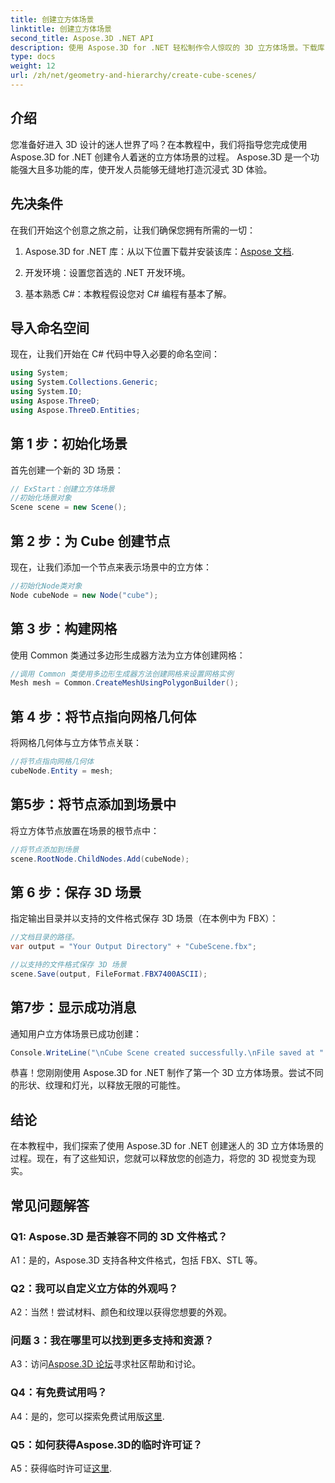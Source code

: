 ```yaml
---
title: 创建立方体场景
linktitle: 创建立方体场景
second_title: Aspose.3D .NET API
description: 使用 Aspose.3D for .NET 轻松制作令人惊叹的 3D 立方体场景。下载库，按照我们的分步指南进行操作，然后释放。
type: docs
weight: 12
url: /zh/net/geometry-and-hierarchy/create-cube-scenes/
---
```

## 介绍

您准备好进入 3D 设计的迷人世界了吗？在本教程中，我们将指导您完成使用 Aspose.3D for .NET 创建令人着迷的立方体场景的过程。 Aspose.3D 是一个功能强大且多功能的库，使开发人员能够无缝地打造沉浸式 3D 体验。

## 先决条件

在我们开始这个创意之旅之前，让我们确保您拥有所需的一切：

1.  Aspose.3D for .NET 库：从以下位置下载并安装该库：[Aspose 文档](https://reference.aspose.com/3d/net/).

2. 开发环境：设置您首选的 .NET 开发环境。

3. 基本熟悉 C#：本教程假设您对 C# 编程有基本了解。

## 导入命名空间

现在，让我们开始在 C# 代码中导入必要的命名空间：

```csharp
using System;
using System.Collections.Generic;
using System.IO;
using Aspose.ThreeD;
using Aspose.ThreeD.Entities;
```

## 第 1 步：初始化场景

首先创建一个新的 3D 场景：

```csharp
// ExStart：创建立方体场景
//初始化场景对象
Scene scene = new Scene();
```

## 第 2 步：为 Cube 创建节点

现在，让我们添加一个节点来表示场景中的立方体：

```csharp
//初始化Node类对象
Node cubeNode = new Node("cube");
```

## 第 3 步：构建网格

使用 Common 类通过多边形生成器方法为立方体创建网格：

```csharp
//调用 Common 类使用多边形生成器方法创建网格来设置网格实例
Mesh mesh = Common.CreateMeshUsingPolygonBuilder();
```

## 第 4 步：将节点指向网格几何体

将网格几何体与立方体节点关联：

```csharp
//将节点指向网格几何体
cubeNode.Entity = mesh;
```

## 第5步：将节点添加到场景中

将立方体节点放置在场景的根节点中：

```csharp
//将节点添加到场景
scene.RootNode.ChildNodes.Add(cubeNode);
```

## 第 6 步：保存 3D 场景

指定输出目录并以支持的文件格式保存 3D 场景（在本例中为 FBX）：

```csharp
//文档目录的路径。
var output = "Your Output Directory" + "CubeScene.fbx";

//以支持的文件格式保存 3D 场景
scene.Save(output, FileFormat.FBX7400ASCII);
```

## 第7步：显示成功消息

通知用户立方体场景已成功创建：

```csharp
Console.WriteLine("\nCube Scene created successfully.\nFile saved at " + output);
```

恭喜！您刚刚使用 Aspose.3D for .NET 制作了第一个 3D 立方体场景。尝试不同的形状、纹理和灯光，以释放无限的可能性。

## 结论

在本教程中，我们探索了使用 Aspose.3D for .NET 创建迷人的 3D 立方体场景的过程。现在，有了这些知识，您就可以释放您的创造力，将您的 3D 视觉变为现实。

## 常见问题解答

### Q1: Aspose.3D 是否兼容不同的 3D 文件格式？

A1：是的，Aspose.3D 支持各种文件格式，包括 FBX、STL 等。

### Q2：我可以自定义立方体的外观吗？

A2：当然！尝试材料、颜色和纹理以获得您想要的外观。

### 问题 3：我在哪里可以找到更多支持和资源？

 A3：访问[Aspose.3D 论坛](https://forum.aspose.com/c/3d/18)寻求社区帮助和讨论。

### Q4：有免费试用吗？

 A4：是的，您可以探索免费试用版[这里](https://releases.aspose.com/).

### Q5：如何获得Aspose.3D的临时许可证？

 A5：获得临时许可证[这里](https://purchase.aspose.com/temporary-license/).